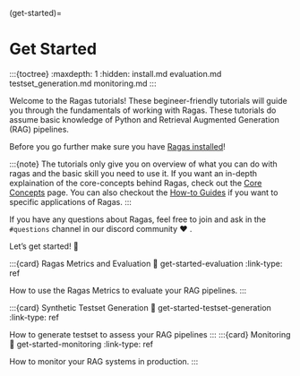 (get-started)=
# Get Started

:::{toctree}
:maxdepth: 1
:hidden:
install.md
evaluation.md
testset_generation.md
monitoring.md
:::

Welcome to the Ragas tutorials! These begineer-friendly tutorials will guide you
through the fundamentals of working with Ragas. These tutorials do assume basic
knowledge of Python and Retrieval Augmented Generation (RAG) pipelines. 

Before you go further make sure you have [Ragas installed](./install.md)!

:::{note}
The tutorials only give you on overview of what you can do with ragas and the
basic skill you need to use it. If you want an in-depth explaination of the
core-concepts behind Ragas, check out the [Core Concepts](../concepts/index.md) page. You can also checkout the [How-to Guides](../howtos/index.md) if you want to specific applications of Ragas.
:::


If you have any questions about Ragas, feel free to join and ask in the
`#questions` channel in our discord community ❤ .

Let’s get started! 🏁

:::{card} Ragas Metrics and Evaluation
:link: get-started-evaluation
:link-type: ref

How to use the Ragas Metrics to evaluate your RAG pipelines.
:::

:::{card} Synthetic Testset Generation
:link: get-started-testset-generation
:link-type: ref

How to generate testset to assess your RAG pipelines
:::
:::{card} Monitoring
:link: get-started-monitoring
:link-type: ref

How to monitor your RAG systems in production.
:::
